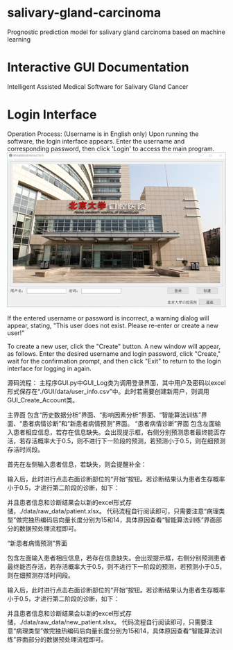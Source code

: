 # salivary-gland-carcinoma
Prognostic prediction model for salivary gland carcinoma based on machine learning

# Interactive GUI Documentation
Intelligent Assisted Medical Software for Salivary Gland Cancer


# Login Interface
Operation Process: (Username is in English only)
Upon running the software, the login interface appears. Enter the username and corresponding password, then click 'Login' to access the main program.
![image](data/pictures/图片1.png)

If the entered username or password is incorrect, a warning dialog will appear, stating, "This user does not exist. Please re-enter or create a new user!"

To create a new user, click the "Create" button. A new window will appear, as follows. Enter the desired username and login password, click "Create," wait for the confirmation prompt, and then click "Exit" to return to the login interface for logging in again.

源码流程：
主程序GUI.py中GUI_Log类为调用登录界面，其中用户及密码以excel形式保存在“./GUI/data/user_info.csv”中。此时若需要创建新用户，则调用GUI_Create_Account类。

主界面
包含“历史数据分析”界面、“影响因素分析”界面、“智能算法训练”界面、“患者病情诊断”和“新患者病情预测”界面。
“患者病情诊断”界面
包含左面输入患者相应信息，若存在信息缺失。会出现提示框，右侧分别预测患者最终能否存活，若存活概率大于0.5，则不进行下一阶段的预测，若预测小于0.5，则在细预测存活时间段。
 
首先在左侧输入患者信息，若缺失，则会提醒补全：
 
输入后，此时进行点击右面诊断部位的“开始”按钮。若诊断结果认为患者生存概率小于0.5，才进行第二阶段的诊断，如下：
 
并且患者信息和诊断结果会以新的excel形式存储，./data/raw_data/patient.xlsx。
代码流程自行阅读即可，只需要注意“病理类型”做完独热编码后向量长度分别为15和14，具体原因查看“智能算法训练”界面部分的数据预处理流程即可。

“新患者病情预测”界面

包含左面输入患者相应信息，若存在信息缺失。会出现提示框，右侧分别预测患者最终能否存活，若存活概率大于0.5，则不进行下一阶段的预测，若预测小于0.5，则在细预测存活时间段。
 
输入后，此时进行点击右面诊断部位的“开始”按钮。若诊断结果认为患者生存概率小于0.5，才进行第二阶段的诊断，如下：
 
并且患者信息和诊断结果会以新的excel形式存储，./data/raw_data/new_patient.xlsx。
代码流程自行阅读即可，只需要注意“病理类型”做完独热编码后向量长度分别为15和14，具体原因查看“智能算法训练”界面部分的数据预处理流程即可。

